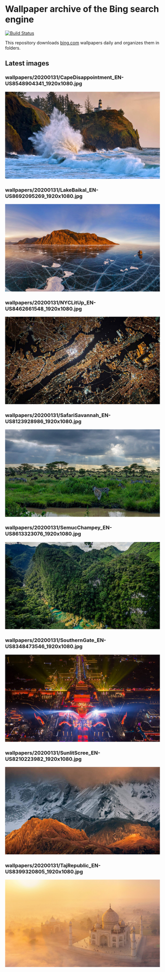 # Wallpaper archive of the Bing search engine

[![Build Status](https://travis-ci.org/kijart/bing-daily-images-dl.svg?branch=wallpapers)](https://travis-ci.org/kijart/bing-daily-images-dl)

This repository downloads [bing.com](https://www.bing.com) wallpapers daily and organizes them in folders.

## Latest images

<!-- Wallpapers -->

### wallpapers/20200131/CapeDisappointment_EN-US8548904341_1920x1080.jpg

![wallpapers/20200131/CapeDisappointment_EN-US8548904341_1920x1080.jpg](wallpapers/20200131/CapeDisappointment_EN-US8548904341_1920x1080.jpg)

### wallpapers/20200131/LakeBaikal_EN-US8692095269_1920x1080.jpg

![wallpapers/20200131/LakeBaikal_EN-US8692095269_1920x1080.jpg](wallpapers/20200131/LakeBaikal_EN-US8692095269_1920x1080.jpg)

### wallpapers/20200131/NYCLitUp_EN-US8462661548_1920x1080.jpg

![wallpapers/20200131/NYCLitUp_EN-US8462661548_1920x1080.jpg](wallpapers/20200131/NYCLitUp_EN-US8462661548_1920x1080.jpg)

### wallpapers/20200131/SafariSavannah_EN-US8123928986_1920x1080.jpg

![wallpapers/20200131/SafariSavannah_EN-US8123928986_1920x1080.jpg](wallpapers/20200131/SafariSavannah_EN-US8123928986_1920x1080.jpg)

### wallpapers/20200131/SemucChampey_EN-US8613323076_1920x1080.jpg

![wallpapers/20200131/SemucChampey_EN-US8613323076_1920x1080.jpg](wallpapers/20200131/SemucChampey_EN-US8613323076_1920x1080.jpg)

### wallpapers/20200131/SouthernGate_EN-US8348473546_1920x1080.jpg

![wallpapers/20200131/SouthernGate_EN-US8348473546_1920x1080.jpg](wallpapers/20200131/SouthernGate_EN-US8348473546_1920x1080.jpg)

### wallpapers/20200131/SunlitScree_EN-US8210223982_1920x1080.jpg

![wallpapers/20200131/SunlitScree_EN-US8210223982_1920x1080.jpg](wallpapers/20200131/SunlitScree_EN-US8210223982_1920x1080.jpg)

### wallpapers/20200131/TajRepublic_EN-US8399320805_1920x1080.jpg

![wallpapers/20200131/TajRepublic_EN-US8399320805_1920x1080.jpg](wallpapers/20200131/TajRepublic_EN-US8399320805_1920x1080.jpg)

